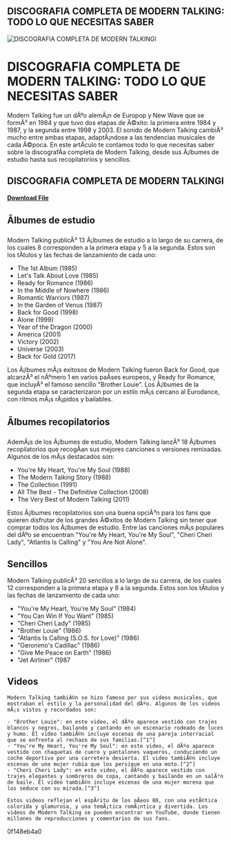 ## DISCOGRAFIA COMPLETA DE MODERN TALKING: TODO LO QUE NECESITAS SABER

 
![DISCOGRAFIA COMPLETA DE MODERN TALKINGl](https://encrypted-tbn1.gstatic.com/images?q=tbn:ANd9GcSD6trIIZEbjJFNf7iDNUcmhxr1SZVTzK6UGPCjGJfVFCgJWjBztZ8iBCoR)

 
# DISCOGRAFIA COMPLETA DE MODERN TALKING: TODO LO QUE NECESITAS SABER
 
Modern Talking fue un dÃºo alemÃ¡n de Europop y New Wave que se formÃ³ en 1984 y que tuvo dos etapas de Ã©xito: la primera entre 1984 y 1987, y la segunda entre 1998 y 2003. El sonido de Modern Talking cambiÃ³ mucho entre ambas etapas, adaptÃ¡ndose a las tendencias musicales de cada Ã©poca. En este artÃ­culo te contamos todo lo que necesitas saber sobre la discografÃ­a completa de Modern Talking, desde sus Ã¡lbumes de estudio hasta sus recopilatorios y sencillos.
 
## DISCOGRAFIA COMPLETA DE MODERN TALKINGl


[**Download File**](https://venemena.blogspot.com/?download=2tKJQF)

 
## Ãlbumes de estudio
 
Modern Talking publicÃ³ 13 Ã¡lbumes de estudio a lo largo de su carrera, de los cuales 8 corresponden a la primera etapa y 5 a la segunda. Estos son los tÃ­tulos y las fechas de lanzamiento de cada uno:
 
- The 1st Album (1985)
- Let's Talk About Love (1985)
- Ready for Romance (1986)
- In the Middle of Nowhere (1986)
- Romantic Warriors (1987)
- In the Garden of Venus (1987)
- Back for Good (1998)
- Alone (1999)
- Year of the Dragon (2000)
- America (2001)
- Victory (2002)
- Universe (2003)
- Back for Gold (2017)

Los Ã¡lbumes mÃ¡s exitosos de Modern Talking fueron Back for Good, que alcanzÃ³ el nÃºmero 1 en varios paÃ­ses europeos, y Ready for Romance, que incluyÃ³ el famoso sencillo "Brother Louie". Los Ã¡lbumes de la segunda etapa se caracterizaron por un estilo mÃ¡s cercano al Eurodance, con ritmos mÃ¡s rÃ¡pidos y bailables.
 
## Ãlbumes recopilatorios
 
AdemÃ¡s de los Ã¡lbumes de estudio, Modern Talking lanzÃ³ 18 Ã¡lbumes recopilatorios que recogÃ­an sus mejores canciones o versiones remixadas. Algunos de los mÃ¡s destacados son:

- You're My Heart, You're My Soul (1988)
- The Modern Talking Story (1988)
- The Collection (1991)
- All The Best - The Definitive Collection (2008)
- The Very Best of Modern Talking (2011)

Estos Ã¡lbumes recopilatorios son una buena opciÃ³n para los fans que quieren disfrutar de los grandes Ã©xitos de Modern Talking sin tener que comprar todos los Ã¡lbumes de estudio. Entre las canciones mÃ¡s populares del dÃºo se encuentran "You're My Heart, You're My Soul", "Cheri Cheri Lady", "Atlantis Is Calling" y "You Are Not Alone".
 
## Sencillos
 
Modern Talking publicÃ³ 20 sencillos a lo largo de su carrera, de los cuales 12 corresponden a la primera etapa y 8 a la segunda. Estos son los tÃ­tulos y las fechas de lanzamiento de cada uno:

- "You're My Heart, You're My Soul" (1984)
- "You Can Win If You Want" (1985)
- "Cheri Cheri Lady" (1985)
- "Brother Louie" (1986)
- "Atlantis Is Calling (S.O.S. for Love)" (1986)
- "Geronimo's Cadillac" (1986)
- "Give Me Peace on Earth" (1986)
- "Jet Airliner" (1987

## Videos

    Modern Talking tambiÃ©n se hizo famoso por sus videos musicales, que mostraban el estilo y la personalidad del dÃºo. Algunos de los videos mÃ¡s vistos y recordados son:

    - "Brother Louie": en este video, el dÃºo aparece vestido con trajes blancos y negros, bailando y cantando en un escenario rodeado de luces y humo. El video tambiÃ©n incluye escenas de una pareja interracial que se enfrenta al rechazo de sus familias.[^1^]
    - "You're My Heart, You're My Soul": en este video, el dÃºo aparece vestido con chaquetas de cuero y pantalones vaqueros, conduciendo un coche deportivo por una carretera desierta. El video tambiÃ©n incluye escenas de una mujer rubia que los persigue en una moto.[^2^]
    - "Cheri Cheri Lady": en este video, el dÃºo aparece vestido con trajes elegantes y sombreros de copa, cantando y bailando en un salÃ³n de baile. El video tambiÃ©n incluye escenas de una mujer morena que los seduce con su mirada.[^3^]

    Estos videos reflejan el espÃ­ritu de los aÃ±os 80, con una estÃ©tica colorida y glamurosa, y una temÃ¡tica romÃ¡ntica y divertida. Los videos de Modern Talking se pueden encontrar en YouTube, donde tienen millones de reproducciones y comentarios de sus fans.
 0f148eb4a0
